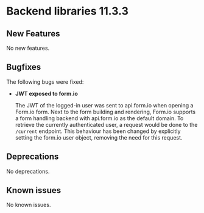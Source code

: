 # Backend libraries 11.3.3

## New Features

No new features.

## Bugfixes

The following bugs were fixed:

- **JWT exposed to form.io**
  
  The JWT of the logged-in user was sent to api.form.io when opening a Form.io form. Next to the form building and rendering, Form.io supports a form handling backend with api.form.io as the default domain.
  To retrieve the currently authenticated user, a request would be done to the `/current` endpoint. This behaviour has been changed by explicitly setting the form.io user object, removing the need for this request.

## Deprecations

No deprecations.

## Known issues

No known issues.
